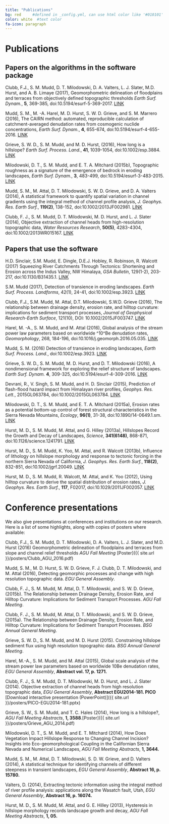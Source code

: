```yaml
---
title: "Publications"
bg: red     #defined in _config.yml, can use html color like '#010101'
color: white  #text color
fa-icon: paragraph
---
```


# Publications

## Papers on the algorithms in the software package

Clubb, F.J., S. M. Mudd, D. T. Milodowski, D. A. Valters, L. J. Slater, M.D. Hurst, and A. B. Limaye (2017), Geomorphometric delineation of floodplains and terraces from objectively defined topographic thresholds *Earth Surf. Dynam.*, **5**, 369-385, doi:10.5194/esurf-5-369-2017. [LINK](https://www.earth-surf-dynam.net/5/369/2017/esurf-5-369-2017.html)

Mudd, S. M., M. -A. Harel, M. D. Hurst, S. W. D. Grieve, and S. M. Marrero (2016), The CAIRN method: automated, reproducible calculation of catchment-averaged denudation rates from cosmogenic nuclide concentrations, *Earth Surf. Dynam.*, **4**, 655-674, doi:10.5194/esurf-4-655-2016. [LINK](http://www.earth-surf-dynam.net/4/655/2016/esurf-4-655-2016.html)

Grieve, S. W. D., S. M. Mudd, and M. D. Hurst, (2016), How long is a hillslope? *Earth Surf. Process. Land.*, **41**, 1039-1054, doi:10.1002/esp.3884. [LINK](http://onlinelibrary.wiley.com/doi/10.1002/esp.3884/abstract)

Milodowski, D. T., S. M. Mudd, and E. T. A. Mitchard (2015b), Topographic roughness as a signature of the emergence of bedrock in eroding landscapes, *Earth Surf. Dynam.*, **3**, 483-499, doi:10.5194/esurf-3-483-2015. [LINK](http://www.earth-surf-dynam.net/3/483/2015/)

Mudd, S. M., M. Attal, D. T. Milodowski, S. W. D. Grieve, and D. A. Valters (2014), A statistical framework to quantify spatial variation in channel gradients using the integral method of channel profile analysis, *J. Geophys. Res. Earth Surf.*, **119(2)**, 138-152, doi:10.1002/2013JF002981. [LINK](http://onlinelibrary.wiley.com/doi/10.1002/2013JF002981/abstract)

Clubb, F. J., S. M. Mudd, D. T. Milodowski, M. D. Hurst, and L. J. Slater (2014), Objective extraction of channel heads from high-resolution topographic data, *Water Resources Research*, **50(5)**, 4283-4304, doi:10.1002/2013WR015167. [LINK](http://onlinelibrary.wiley.com/doi/10.1002/2013WR015167/abstract)

## Papers that use the software

H.D. Sinclair, S.M. Mudd, E. Dingle, D.E.J. Hobley, R. Robinson, R. Walcott (2017) Squeezing River Catchments Through Tectonics: Shortening and Erosion across the Indus Valley, NW Himalaya, *GSA Bulletin*, 129(1-2), 203-217, doi:10.1130/B31435.1. [LINK](http://gsabulletin.gsapubs.org/content/129/1-2/203)

S.M. Mudd (2017), Detection of transience in eroding landscapes. *Earth Surf. Process. Landforms*, 42(1), 24-41, doi:10.1002/esp.3923. [LINK](http://onlinelibrary.wiley.com/doi/10.1002/esp.3923/abstract)

Clubb, F.J., S.M. Mudd, M. Attal, D.T. Milodowski, S.W.D. Grieve (2016), The relationship between drainage density, erosion rate, and hilltop curvature: implications for sediment transport processes, *Journal of Geophysical Research-Earth Surface*, 121(10), DOI: 10.1002/2015JF003747. [LINK](http://onlinelibrary.wiley.com/doi/10.1002/2015JF003747/full)

Harel, M. -A., S. M. Mudd, and M. Attal (2016), Global analysis of the stream power law parameters based on worldwide ^10^Be denudation rates, *Geomorphology*, 268, 184-196, doi:10.1016/j.geomorph.2016.05.035. [LINK](http://www.sciencedirect.com/science/article/pii/S0169555X16303907)

Mudd, S. M. (2016) Detection of transience in eroding landscapes, *Earth Surf. Process. Land.*, doi:10.1002/esp.3923. [LINK](http://onlinelibrary.wiley.com/doi/10.1002/esp.3923/full)

Grieve, S. W. D., S. M. Mudd, M. D. Hurst, and D. T. Milodowski (2016), A nondimensional framework for exploring the relief structure of landscapes. *Earth Surf. Dynam.* **4**, 309-325, doi:10.5194/esurf-4-309-2016. [LINK](http://www.earth-surf-dynam.net/4/309/2016/)

Devrani, R., V. Singh, S. M. Mudd, and H. D. Sinclair (2015), Prediction of flash-flood hazard impact from Himalayan river profiles, *Geophys. Res. Lett.*, 2015GL063784, doi:10.1002/2015GL063784.  [LINK](http://onlinelibrary.wiley.com/doi/10.1002/2015GL063784/full)

Milodowski, D. T., S. M. Mudd, and E. T. A. Mitchard (2015a), Erosion rates as a potential bottom-up control of forest structural characteristics in the Sierra Nevada Mountains, *Ecology*, **96(1)**, 31-38, doi:10.1890/14-0649.1.sm. [LINK](http://www.esajournals.org/doi/abs/10.1890/14-0649.1)

Hurst, M. D., S. M. Mudd, M. Attal, and G. Hilley (2013a), Hillslopes Record the Growth and Decay of Landscapes, *Science*, **341(6148)**, 868-871, doi:10.1126/science.1241791. [LINK](http://www.sciencemag.org/content/341/6148/868.abstract)

Hurst, M. D., S. M. Mudd, K. Yoo, M. Attal, and R. Walcott (2013b), Influence of lithology on hillslope morphology and response to tectonic forcing in the northern Sierra Nevada of California, *J. Geophys. Res. Earth Surf.*, **118(2)**, 832-851, doi:10.1002/jgrf.20049. [LINK](http://onlinelibrary.wiley.com/doi/10.1002/jgrf.20049/abstract)

Hurst, M. D., S. M. Mudd, R. Walcott, M. Attal, and K. Yoo (2012), Using hilltop curvature to derive the spatial distribution of erosion rates, *J. Geophys. Res. Earth Surf.*, **117**, F02017, doi:10.1029/2011JF002057. [LINK](http://onlinelibrary.wiley.com/doi/10.1029/2011JF002057/abstract)


# Conference presentations

We also give presentations at conferences and institutions on our research. Here
is a list of some highlights, along with copies of posters where available:

Clubb, F.J., S. M. Mudd, D. T. Milodowski, D. A. Valters, L. J. Slater, and M.D. Hurst (2016) Geomorphometric delineation of floodplains and terraces from slope and channel relief thresholds *AGU Fall Meeting*  [Poster]({{ site.url }}/posters/Clubb_AGU_2016.pdf)

Mudd, S. M., M. D. Hurst, S. W. D. Grieve, F. J. Clubb, D. T. Milodowski, and M. Attal (2016), Detecting geomorphic processes and change with high resolution topographic data. *EGU General Assembly*.

Clubb, F. J., S. M. Mudd, M. Attal, D. T. Milodowski, and S. W. D. Grieve, (2015b). The Relationship between Drainage Density, Erosion Rate, and Hilltop Curvature: Implications for Sediment Transport Processes. *AGU Fall Meeting*.

Clubb, F. J., S. M. Mudd, M. Attal, D. T. Milodowski, and S. W. D. Grieve, (2015a). The Relationship between Drainage Density, Erosion Rate, and Hilltop Curvature: Implications for Sediment Transport Processes. *BSG Annual General Meeting*.

Grieve, S. W. D., S. M. Mudd, and M. D. Hurst (2015). Constraining hillslope sediment flux using high resolution topographic data. *BSG Annual General Meeting*.

Harel, M.-A., S. M. Mudd, and M. Attal (2015), Global scale analysis of the stream power law parameters based on worldwide 10Be denudation rates, *EGU General Assembly*, **Abstract vol. 17, p. 1271.**

Clubb, F. J., S. M. Mudd, D. T. Milodowski, M. D. Hurst, and L. J. Slater (2014). Objective extraction of channel heads from high resolution topographic data, *EGU General Assembly*, **Abstract EGU2014-181. PICO** [Download interactive presentation (PowerPoint)]({{ site.url }}/posters/PICO-EGU2014-181.pptx)

Grieve, S. W., S. M. Mudd, and T. C. Hales (2014), How long is a hillslope?, *AGU Fall Meeting Abstracts*, **1, 3588**.[Poster]({{ site.url }}/posters/Grieve_AGU_2014.pdf)

Milodowski, D. T., S. M. Mudd, and E. T. Mitchard (2014), How Does Vegetation Impact Hillslope Response to Changing Channel Incision? Insights into Eco-geomorphological Coupling in the Californian Sierra Nevada and Numerical Landscapes, *AGU Fall Meeting Abstracts*, **1, 3644.**

Mudd, S. M., M. Attal, D. T. Milodowski, S. D. W. Grieve, and D. Valters (2014), A statistical technique for identifying channels of different steepness in transient landscapes, *EGU General Assembly*, **Abstract 16, p. 15780.**

Valters, D. (2014), Extracting tectonic information using the integral method of river profile analysis: applications along the Wasatch fault, Utah, *EGU General Assembly*, **Abstract 16, p. 16074.**

Hurst, M. D., S. M. Mudd, M. Attal, and G. E. Hilley (2013), Hysteresis in hillslope morphology records landscape growth and decay, *AGU Fall Meeting Abstracts*, **1, 05.**
